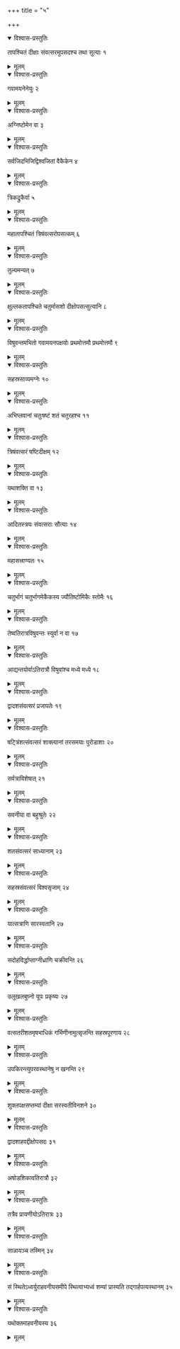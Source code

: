 +++
title = "५"

+++


<details open><summary>विश्वास-प्रस्तुतिः</summary>

तापश्चितं दीक्षाः संवत्सरमुपसदश्च तथा सुत्याः १
</details>

<details><summary>मूलम्</summary>

तापश्चितं दीक्षाः संवत्सरमुपसदश्च तथा सुत्याः १
</details>


<details open><summary>विश्वास-प्रस्तुतिः</summary>

गवामयनेनेयुः २
</details>

<details><summary>मूलम्</summary>

गवामयनेनेयुः २
</details>


<details open><summary>विश्वास-प्रस्तुतिः</summary>

अग्निष्टोमेन वा ३
</details>

<details><summary>मूलम्</summary>

अग्निष्टोमेन वा ३
</details>


<details open><summary>विश्वास-प्रस्तुतिः</summary>

सर्वजिदभिजिद्विश्वजितां वैकैकेन ४
</details>

<details><summary>मूलम्</summary>

सर्वजिदभिजिद्विश्वजितां वैकैकेन ४
</details>


<details open><summary>विश्वास-प्रस्तुतिः</summary>

त्रिकद्रुकैर्वा ५
</details>

<details><summary>मूलम्</summary>

त्रिकद्रुकैर्वा ५
</details>


<details open><summary>विश्वास-प्रस्तुतिः</summary>

महातापश्चितं त्रिषंवत्सरोपसत्कम् ६
</details>

<details><summary>मूलम्</summary>

महातापश्चितं त्रिषंवत्सरोपसत्कम् ६
</details>


<details open><summary>विश्वास-प्रस्तुतिः</summary>

तुल्यमन्यत् ७
</details>

<details><summary>मूलम्</summary>

तुल्यमन्यत् ७
</details>


<details open><summary>विश्वास-प्रस्तुतिः</summary>

क्षुल्लकतापश्चिते चतुर्मासशो दीक्षोपसत्सुत्यानि ८
</details>

<details><summary>मूलम्</summary>

क्षुल्लकतापश्चिते चतुर्मासशो दीक्षोपसत्सुत्यानि ८
</details>


<details open><summary>विश्वास-प्रस्तुतिः</summary>

विषुवन्तमभितो गवामयनपक्षयोः प्रथमोत्तमौ प्रथमोत्तमौ ९
</details>

<details><summary>मूलम्</summary>

विषुवन्तमभितो गवामयनपक्षयोः प्रथमोत्तमौ प्रथमोत्तमौ ९
</details>


<details open><summary>विश्वास-प्रस्तुतिः</summary>

सहस्रसाव्यमग्नेः १०
</details>

<details><summary>मूलम्</summary>

सहस्रसाव्यमग्नेः १०
</details>


<details open><summary>विश्वास-प्रस्तुतिः</summary>

अभिप्लवानां चतुःषष्टं शतं चतुरहश्च ११
</details>

<details><summary>मूलम्</summary>

अभिप्लवानां चतुःषष्टं शतं चतुरहश्च ११
</details>


<details open><summary>विश्वास-प्रस्तुतिः</summary>

त्रिषंवत्सरं षष्टिदीक्षम् १२
</details>

<details><summary>मूलम्</summary>

त्रिषंवत्सरं षष्टिदीक्षम् १२
</details>


<details open><summary>विश्वास-प्रस्तुतिः</summary>

यथाशक्ति वा १३
</details>

<details><summary>मूलम्</summary>

यथाशक्ति वा १३
</details>


<details open><summary>विश्वास-प्रस्तुतिः</summary>

आदितस्त्रयः संवत्सराः सौत्याः १४
</details>

<details><summary>मूलम्</summary>

आदितस्त्रयः संवत्सराः सौत्याः १४
</details>


<details open><summary>विश्वास-प्रस्तुतिः</summary>

महासत्त्राण्यतः १५
</details>

<details><summary>मूलम्</summary>

महासत्त्राण्यतः १५
</details>


<details open><summary>विश्वास-प्रस्तुतिः</summary>

चतुर्भागं चतुर्भागमेकैकस्य ज्यौतिष्टोमिकैः स्तोमैः १६
</details>

<details><summary>मूलम्</summary>

चतुर्भागं चतुर्भागमेकैकस्य ज्यौतिष्टोमिकैः स्तोमैः १६
</details>


<details open><summary>विश्वास-प्रस्तुतिः</summary>

तेष्वतिरात्रविषुवन्तः स्युर्वा न वा १७
</details>

<details><summary>मूलम्</summary>

तेष्वतिरात्रविषुवन्तः स्युर्वा न वा १७
</details>


<details open><summary>विश्वास-प्रस्तुतिः</summary>

आद्यन्तयोर्वाऽतिरात्रौ विषुवांश्च मध्ये मध्ये १८
</details>

<details><summary>मूलम्</summary>

आद्यन्तयोर्वाऽतिरात्रौ विषुवांश्च मध्ये मध्ये १८
</details>


<details open><summary>विश्वास-प्रस्तुतिः</summary>

द्वादशसंवत्सरं प्रजापतेः १९
</details>

<details><summary>मूलम्</summary>

द्वादशसंवत्सरं प्रजापतेः १९
</details>


<details open><summary>विश्वास-प्रस्तुतिः</summary>

षट्त्रिंशत्संवत्सरं शाक्त्यानां तरसमयाः पुरोडाशाः २०
</details>

<details><summary>मूलम्</summary>

षट्त्रिंशत्संवत्सरं शाक्त्यानां तरसमयाः पुरोडाशाः २०
</details>


<details open><summary>विश्वास-प्रस्तुतिः</summary>

सर्वत्राविशेषात् २१
</details>

<details><summary>मूलम्</summary>

सर्वत्राविशेषात् २१
</details>


<details open><summary>विश्वास-प्रस्तुतिः</summary>

सवनीया वा बहुश्रुतेः २२
</details>

<details><summary>मूलम्</summary>

सवनीया वा बहुश्रुतेः २२
</details>


<details open><summary>विश्वास-प्रस्तुतिः</summary>

शतसंवत्सरं साध्यानाम् २३
</details>

<details><summary>मूलम्</summary>

शतसंवत्सरं साध्यानाम् २३
</details>


<details open><summary>विश्वास-प्रस्तुतिः</summary>

सहस्रसंवत्सरं विश्वसृजाम् २४
</details>

<details><summary>मूलम्</summary>

सहस्रसंवत्सरं विश्वसृजाम् २४
</details>


<details open><summary>विश्वास-प्रस्तुतिः</summary>

यात्सत्राणि सारस्वतानि २७
</details>

<details><summary>मूलम्</summary>

यात्सत्राणि सारस्वतानि २७
</details>


<details open><summary>विश्वास-प्रस्तुतिः</summary>

सदोहविर्द्धाप्ताग्नीध्राणि चक्रीवन्ति २६
</details>

<details><summary>मूलम्</summary>

सदोहविर्द्धाप्ताग्नीध्राणि चक्रीवन्ति २६
</details>


<details open><summary>विश्वास-प्रस्तुतिः</summary>

उलूखलबुघ्नो यूपः प्रकृष्यः २७
</details>

<details><summary>मूलम्</summary>

उलूखलबुघ्नो यूपः प्रकृष्यः २७
</details>


<details open><summary>विश्वास-प्रस्तुतिः</summary>

वत्सतरीशतमृषभाधिकं गर्भिणीनामुत्सृजन्ति सहस्रपूरणाय २८
</details>

<details><summary>मूलम्</summary>

वत्सतरीशतमृषभाधिकं गर्भिणीनामुत्सृजन्ति सहस्रपूरणाय २८
</details>


<details open><summary>विश्वास-प्रस्तुतिः</summary>

उपकिरन्त्युपरवस्थानेषु न खनन्ति २९
</details>

<details><summary>मूलम्</summary>

उपकिरन्त्युपरवस्थानेषु न खनन्ति २९
</details>


<details open><summary>विश्वास-प्रस्तुतिः</summary>

शुक्लपक्षसप्तम्यां दीक्षा सरस्वतीविनशने ३०
</details>

<details><summary>मूलम्</summary>

शुक्लपक्षसप्तम्यां दीक्षा सरस्वतीविनशने ३०
</details>


<details open><summary>विश्वास-प्रस्तुतिः</summary>

द्वादशाहवद्दीक्षोपसदः ३१
</details>

<details><summary>मूलम्</summary>

द्वादशाहवद्दीक्षोपसदः ३१
</details>


<details open><summary>विश्वास-प्रस्तुतिः</summary>

अषोडशिकावतिरात्रौ ३२
</details>

<details><summary>मूलम्</summary>

अषोडशिकावतिरात्रौ ३२
</details>


<details open><summary>विश्वास-प्रस्तुतिः</summary>

तत्रैव प्रायणीयोऽतिरात्रः ३३
</details>

<details><summary>मूलम्</summary>

तत्रैव प्रायणीयोऽतिरात्रः ३३
</details>


<details open><summary>विश्वास-प्रस्तुतिः</summary>

सान्नायञ्च तस्मिन् ३४
</details>

<details><summary>मूलम्</summary>

सान्नायञ्च तस्मिन् ३४
</details>


<details open><summary>विश्वास-प्रस्तुतिः</summary>

सं स्थितेऽध्वर्युराहवनीयसमीपे स्थित्वाभ्यध्वं शम्यां प्रास्यति तद्गार्हपत्यस्थानम् ३५
</details>

<details><summary>मूलम्</summary>

सं स्थितेऽध्वर्युराहवनीयसमीपे स्थित्वाभ्यध्वं शम्यां प्रास्यति तद्गार्हपत्यस्थानम् ३५
</details>


<details open><summary>विश्वास-प्रस्तुतिः</summary>

यथोक्तमाहवनीयस्य ३६
</details>

<details><summary>मूलम्</summary>

यथोक्तमाहवनीयस्य ३६
</details>

